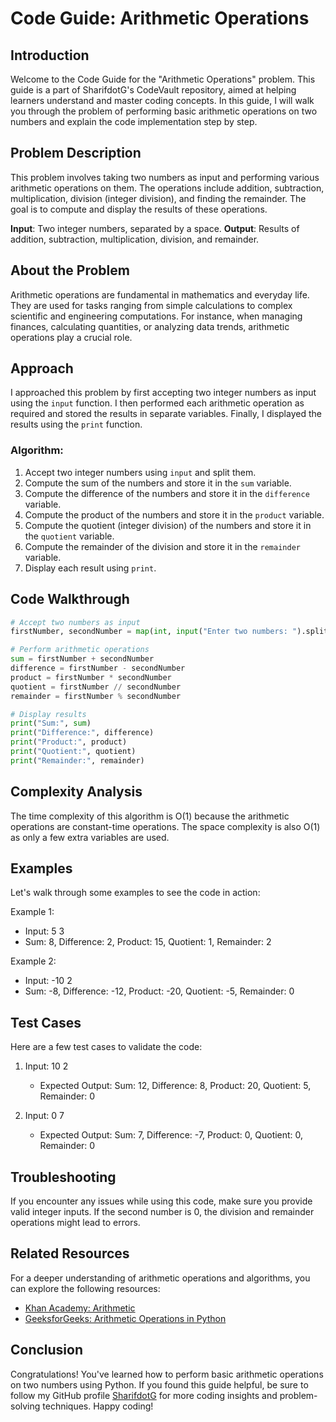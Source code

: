 # Code Guide: Arithmetic Operations

## Introduction
Welcome to the Code Guide for the "Arithmetic Operations" problem. This guide is a part of SharifdotG's CodeVault repository, aimed at helping learners understand and master coding concepts. In this guide, I will walk you through the problem of performing basic arithmetic operations on two numbers and explain the code implementation step by step.

## Problem Description
This problem involves taking two numbers as input and performing various arithmetic operations on them. The operations include addition, subtraction, multiplication, division (integer division), and finding the remainder. The goal is to compute and display the results of these operations.

**Input**: Two integer numbers, separated by a space.
**Output**: Results of addition, subtraction, multiplication, division, and remainder.

## About the Problem
Arithmetic operations are fundamental in mathematics and everyday life. They are used for tasks ranging from simple calculations to complex scientific and engineering computations. For instance, when managing finances, calculating quantities, or analyzing data trends, arithmetic operations play a crucial role.

## Approach
I approached this problem by first accepting two integer numbers as input using the `input` function. I then performed each arithmetic operation as required and stored the results in separate variables. Finally, I displayed the results using the `print` function.

### Algorithm:
1. Accept two integer numbers using `input` and split them.
2. Compute the sum of the numbers and store it in the `sum` variable.
3. Compute the difference of the numbers and store it in the `difference` variable.
4. Compute the product of the numbers and store it in the `product` variable.
5. Compute the quotient (integer division) of the numbers and store it in the `quotient` variable.
6. Compute the remainder of the division and store it in the `remainder` variable.
7. Display each result using `print`.

## Code Walkthrough
```python
# Accept two numbers as input
firstNumber, secondNumber = map(int, input("Enter two numbers: ").split())

# Perform arithmetic operations
sum = firstNumber + secondNumber
difference = firstNumber - secondNumber
product = firstNumber * secondNumber
quotient = firstNumber // secondNumber
remainder = firstNumber % secondNumber

# Display results
print("Sum:", sum)
print("Difference:", difference)
print("Product:", product)
print("Quotient:", quotient)
print("Remainder:", remainder)
```

## Complexity Analysis
The time complexity of this algorithm is O(1) because the arithmetic operations are constant-time operations. The space complexity is also O(1) as only a few extra variables are used.

## Examples
Let's walk through some examples to see the code in action:

Example 1:
- Input: 5 3
- Sum: 8, Difference: 2, Product: 15, Quotient: 1, Remainder: 2

Example 2:
- Input: -10 2
- Sum: -8, Difference: -12, Product: -20, Quotient: -5, Remainder: 0

## Test Cases
Here are a few test cases to validate the code:

1. Input: 10 2
   - Expected Output: Sum: 12, Difference: 8, Product: 20, Quotient: 5, Remainder: 0

2. Input: 0 7
   - Expected Output: Sum: 7, Difference: -7, Product: 0, Quotient: 0, Remainder: 0

## Troubleshooting
If you encounter any issues while using this code, make sure you provide valid integer inputs. If the second number is 0, the division and remainder operations might lead to errors.

## Related Resources
For a deeper understanding of arithmetic operations and algorithms, you can explore the following resources:

- [Khan Academy: Arithmetic](https://www.khanacademy.org/math/arithmetic)
- [GeeksforGeeks: Arithmetic Operations in Python](https://www.geeksforgeeks.org/python-basic-operators/)

## Conclusion
Congratulations! You've learned how to perform basic arithmetic operations on two numbers using Python. If you found this guide helpful, be sure to follow my GitHub profile [SharifdotG](https://github.com/SharifdotG) for more coding insights and problem-solving techniques. Happy coding!